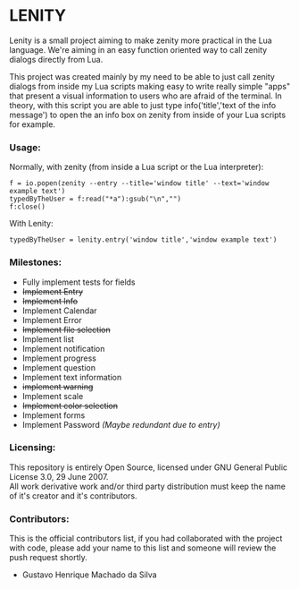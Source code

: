 # LENITY
Lenity is a small project aiming to make zenity more practical in the Lua language. We're aiming in an easy function oriented way to call zenity dialogs directly from Lua.

This project was created mainly by my need to be able to just call zenity dialogs from inside my Lua scripts making easy to write really simple "apps" that present a visual information to users who are afraid of the terminal. In theory, with this script you are able to just type info('title','text of the info message') to open the an info box on zenity from inside of your Lua scripts for example.

### Usage:
Normally, with zenity (from inside a Lua script or the Lua interpreter):
```
f = io.popen(zenity --entry --title='window title' --text='window example text')
typedByTheUser = f:read("*a"):gsub("\n","")
f:close()
```
With Lenity:
```
typedByTheUser = lenity.entry('window title','window example text')
```

### Milestones:
 * Fully implement tests for fields
 * ~~Implement Entry~~
 * ~~Implement Info~~
 * Implement Calendar
 * Implement Error
 * ~~Implement file selection~~
 * Implement list
 * Implement notification
 * Implement progress
 * Implement question
 * Implement text information
 * ~~implement warning~~
 * Implement scale
 * ~~Implement color selection~~
 * Implement forms
 * Implement Password *(Maybe redundant due to entry)*

### Licensing:
This repository is entirely Open Source, licensed under GNU General Public License 3.0, 29 June 2007.   
All work derivative work and/or third party distribution must keep the name of it's creator and it's contributors.

### Contributors:
This is the official contributors list, if you had collaborated with the project with code, please add your name to this list and someone will review the push request shortly.
 * Gustavo Henrique Machado da Silva

